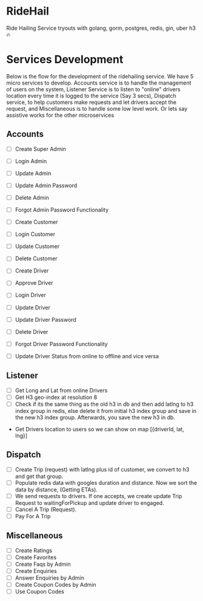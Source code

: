 # RideHail

Ride Hailing Service tryouts with golang, gorm, postgres, redis, gin, uber h3 🔥

# Services Development

Below is the flow for the development of the ridehailing service. We have 5 micro services to develop. Accounts service is to handle the management of users on the system, Listener Service is to listen to "online" drivers location every time it is logged to the service (Say 3 secs), Dispatch service, to help customers make requests and let drivers accept the request, and Miscellaneous is to handle some low level work. Or lets say assistive works for the other microservices

## Accounts

- [ ] Create Super Admin
- [ ] Login Admin
- [ ] Update Admin
- [ ] Update Admin Password
- [ ] Delete Admin
- [ ] Forgot Admin Password Functionality

- [ ] Create Customer
- [ ] Login Customer
- [ ] Update Customer
- [ ] Delete Customer

- [ ] Create Driver
- [ ] Approve Driver
- [ ] Login Driver
- [ ] Update Driver
- [ ] Update Driver Password
- [ ] Delete Driver
- [ ] Forgot Driver Password Functionality
- [ ] Update Driver Status from online to offline and vice versa

## Listener

- [ ] Get Long and Lat from online Drivers
- [ ] Get H3 geo-index at resolution 8
- [ ] Check if its the same thing as the old h3 in db and then add latlng to h3 index group in redis, else delete it from initial h3 index group and save in the new h3 index group. Afterwards, you save the new h3 in db.
- Get Drivers location to users so we can show on map [{driverId, lat, lng}]

## Dispatch

- [ ] Create Trip (request) with latlng plus id of customer, we convert to h3 and get that group.
- [ ] Populate redis data with googles duration and distance. Now we sort the data by distance, (Getting ETAs).
- [ ] We send requests to drivers. If one accepts, we create update Trip Request to waitingForPickup and update driver to engaged.
- [ ] Cancel A Trip (Request).
- [ ] Pay For A Trip

## Miscellaneous

- [ ] Create Ratings
- [ ] Create Favorites
- [ ] Create Faqs by Admin
- [ ] Create Enquiries
- [ ] Answer Enquiries by Admin
- [ ] Create Coupon Codes by Admin
- [ ] Use Coupon Codes
